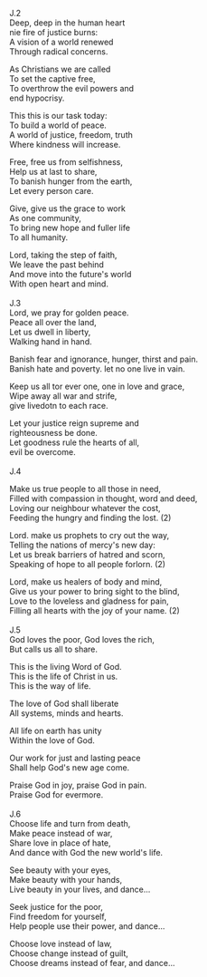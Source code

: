 J.2<br>
Deep, deep in the human heart<br>
nie fire of justice burns:<br>
A vision of a world renewed<br>
Through radical concerns.<br>

As Christians we are called<br>
To set the captive free,<br>
To overthrow the evil powers and<br>
end hypocrisy.<br>

This this is our task today:<br>
To build a world of peace.<br>
A world of justice, freedom, truth<br>
Where kindness will increase.<br>

Free, free us from selfishness,<br>
Help us at last to share,<br>
To banish hunger from the earth,<br>
Let every person care.<br>

Give, give us the grace to work<br>
As one community,<br>
To bring new hope and fuller life<br>
To all humanity.<br>

Lord, taking the step of faith,<br>
We leave the past behind<br>
And move into the future's world<br>
With open heart and mind.<br>
<br>
J.3<br>
Lord, we pray for golden peace.<br>
Peace all over the land,<br>
Let us dwell in liberty,<br>
Walking hand in hand.<br>

Banish fear and ignorance, hunger, thirst and pain.<br>
Banish hate and poverty. let no one live in vain.<br>

Keep us all tor ever one, one in love and grace,<br>
Wipe away all war and strife,<br>
give livedotn to each race.<br>

Let your justice reign supreme and<br>
righteousness be done.<br>
Let goodness rule the hearts of all,<br>
evil be overcome.<br>
<br>
J.4<br>

Make us true people to all those in need,<br>
Filled with compassion in thought, word and deed,<br>
Loving our neighbour whatever the cost,<br>
Feeding the hungry and finding the lost. (2)<br>

Lord. make us prophets to cry out the way,<br>
Telling the nations of mercy's new day:<br>
Let us break barriers of hatred and scorn,<br>
Speaking of hope to all people forlorn. (2)<br>

Lord, make us healers of body and mind,<br>
Give us your power to bring sight to the blind,<br>
Love to the loveless and gladness for pain,<br>
Filling all hearts with the joy of your name. (2)<br>
<br>
J.5<br>
God loves the poor, God loves the rich,<br>
But calls us all to share.<br>

This is the living Word of God.<br>
This is the life of Christ in us.<br>
This is the way of life.<br>

The love of God shall liberate<br>
All systems, minds and hearts.<br>

All life on earth has unity<br>
Within the love of God.<br>

Our work for just and lasting peace<br>
Shall help God's new age come.<br>

Praise God in joy, praise God in pain.<br>
Praise God for evermore.<br>
<br>
J.6<br>
Choose life and turn from death,<br>
Make peace instead of war,<br>
Share love in place of hate,<br>
And dance with God the new world's life.<br>

See beauty with your eyes,<br>
Make beauty with your hands,<br>
Live beauty in your lives, and dance...<br>

Seek justice for the poor,<br>
Find freedom for yourself,<br>
Help people use their power, and dance...<br>

Choose love instead of law,<br>
Choose change instead of guilt,<br>
Choose dreams instead of fear, and dance...